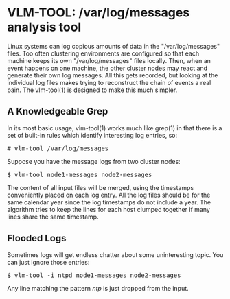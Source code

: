 VLM-TOOL: /var/log/messages analysis tool
=========================================

Linux systems can log copious amounts of data in the "/var/log/messages" files.
Too often clustering environments are configured so that each machine keeps its own "/var/log/messages" files locally.
Then, when an event happens on one machine, the other cluster nodes may react and generate their own log messages.
All this gets recorded, but looking at the individual log files makes trying to reconstruct the chain of events a real pain.
The vlm-tool(1) is designed to make this much simpler.

A Knowledgeable Grep
-------------------

In its most basic usage, vlm-tool(1) works much like grep(1) in that there is a set of built-in rules which identify interesting log entries, so:

<pre>
# vlm-tool /var/log/messages
</pre>

Suppose you have the message logs from two cluster nodes:

<pre>
$ vlm-tool node1-messages node2-messages
</pre>

The content of all input files will be merged, using the timestamps conveniently placed on each log entry.
All the log files should be for the same calendar year since the log timestamps do not include a year.
The algorithm tries to keep the lines for each host clumped together if many lines share the same timestamp.

Flooded Logs
------------

Sometimes logs will get endless chatter about some uninteresting topic.
You can just ignore those entries:

<pre>
$ vlm-tool -i ntpd node1-messages node2-messages
</pre>

Any line matching the pattern *ntp* is just dropped from the input.
